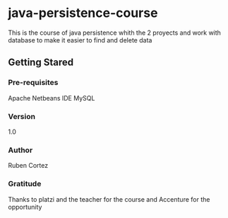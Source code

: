 # java-persistence-course
This is the course of java persistence whith the 2 proyects and work with database to make it easier to find and delete data

## Getting Stared

### Pre-requisites
Apache Netbeans IDE
MySQL

### Version 
1.0

### Author
Ruben Cortez

### Gratitude
Thanks to platzi and the teacher for the course and Accenture for the opportunity
